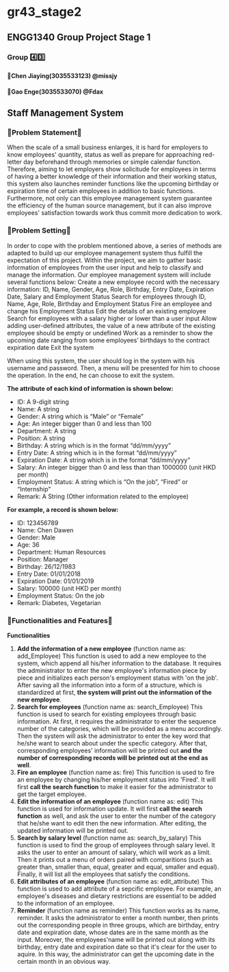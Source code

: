 # gr43_stage2
## **ENGG1340 Group Project Stage 1**


### **Group :four::three:**
#### **:girl:Chen Jiaying(3035533123) @missjy**
#### **:boy:Gao Enge(3035533070) @Fdax**
## 
## **Staff Management System**

### **:thought_balloon:Problem Statement:thought_balloon:**

When the scale of a small business enlarges, it is hard for employers to know employees' quantity, status as well as prepare for approaching red-letter day beforehand through memories or simple calendar function. Therefore, aiming to let employers show solicitude for employees in terms of having a better knowledge of their information and their working status, this system also launches reminder functions like the upcoming birthday or expiration time of certain employees in addition to basic functions. Furthermore, not only can this employee management system guarantee the efficiency of the human source management, but it can also improve employees' satisfaction towards work thus commit more dedication to work.




### **:thought_balloon:Problem Setting:thought_balloon:**

In order to cope with the problem mentioned above, a series of methods are adapted to build up our employee management system thus fulfill the expectation of this project. Within the project, we aim to gather basic information of employees from the user input and help to classify and manage the information. Our employee management system will include several functions below:
Create a new employee record with the necessary information: ID, Name, Gender, Age, Role, Birthday, Entry Date, Expiration Date, Salary and Employment Status 
Search for employees through ID, Name, Age, Role, Birthday and Employment Status
Fire an employee and change his Employment Status
Edit the details of an existing employee
Search for employees with a salary higher or lower than a user input
Allow adding user-defined attributes, the value of a new attribute of the existing employee should be empty or undefined
Work as a reminder to show the upcoming date ranging from some employees’ birthdays to the contract expiration date
Exit the system

When using this system, the user should log in the system with his username and password. Then, a menu will be presented for him to choose the operation. In the end, he can choose to exit the system.

  **The attribute of each kind of information is shown below:**

  - ID: A 9-digit string
  - Name: A string
  - Gender: A string which is “Male” or “Female”
  - Age: An integer bigger than 0 and less than 100
  - Department: A string
  - Position: A string
  - Birthday: A string which is in the format “dd/mm/yyyy”
  - Entry Date: A string which is in the format “dd/mm/yyyy”
  - Expiration Date: A string which is in the format “dd/mm/yyyy”
  - Salary: An integer bigger than 0 and less than than 1000000 (unit HKD per month)
  - Employment Status: A string which is “On the job”, “Fired” or “Internship”
  - Remark: A String (Other information related to the employee)

  **For example, a record is shown below:**

  - ID: 123456789
  - Name: Chen Dawen
  - Gender: Male
  - Age: 36
  - Department: Human Resources 
  - Position: Manager
  - Birthday: 26/12/1983
  - Entry Date: 01/01/2018
  - Expiration Date: 01/01/2019
  - Salary: 100000 (unit HKD per month)
  - Employment Status: On the job
  - Remark: Diabetes, Vegetarian
  
  
  
  
  ### **:thought_balloon:Functionalities and Features:thought_balloon:**
  
  **Functionalities**

  1. **Add the information of a new employee** (function name as: add_Employee)
     This function is used to add a new employee to the system, which append all his/her information to the database. It requires the        administrator to enter the new employee's information piece by piece and initializes each person's employment status with 'on the        job'. After saving all the information into a form of a structure, which is standardized at first, **the system will print out the        information of the new employee**.
  2. **Search for employees** (function name as: search_Employee)
     This function is used to search for existing employees through basic information. At first, it requires the administrator to enter      the sequence number of the categories, which will be provided as a menu accordingly. Then the system will ask the administrator to      enter the key word that he/she want to search about under the specfic category. After that, corresponding employees' information        will be printed out **and the number of corresponding records will be printed out at the end as well**.
  3. **Fire an employee** (function name as: fire)
     This funcition is used to fire an employee by changing his/her employment status into 'Fired'. It will first **call the search          function** to make it easier for the administrator to get the target employee.
  4. **Edit the information of an employee** (function name as: edit)
     This function is used for information update. It will first **call the search function** as well, and ask the user to enter the          number of the category that he/she want to edit then the new information. After editing, the updated information will be printed        out.
  5. **Search by salary level** (function name as: search_by_salary)
     This function is used to find the group of employees through salary level. It asks the user to enter an amount of salary, which          will work as a limit. Then it prints out a menu of orders paired with comparitions (such as greater than, smaller than, equal,          greater and equal, smaller and equal). Finally, it will list all the employees that satisfy the conditions.
  6. **Edit attributes of an employee** (function name as: edit_attribute)
     This function is used to add attribute of a sepcific employee. For example, an employee's diseases and dietary restrictions are          essential to be added to the information of an employee.
  7. **Reminder** (function name as reminder)
     This function works as its name, reminder. It asks the administrator to enter a month number, then prints out the corresponding          people in three groups, which are birthday, entry date and expiration date, whose dates are in the same month as the input.              Moreover, the employees'name will be printed out along with its birthday, entry date and expiration date so that it's clear for the      user to aquire. In this way, the administrator can get the upcoming date in the certain month in an obvious way.




